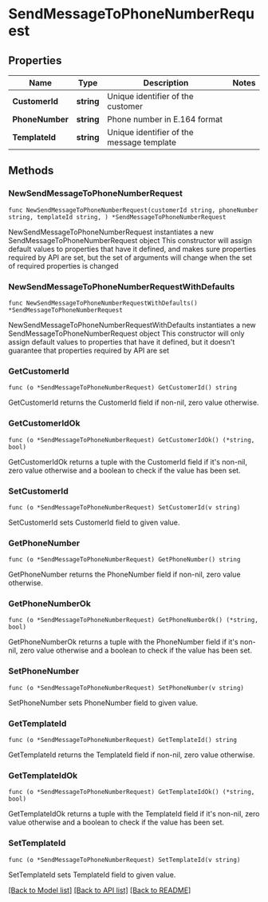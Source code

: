 # SendMessageToPhoneNumberRequest

## Properties

Name | Type | Description | Notes
------------ | ------------- | ------------- | -------------
**CustomerId** | **string** | Unique identifier of the customer | 
**PhoneNumber** | **string** | Phone number in E.164 format | 
**TemplateId** | **string** | Unique identifier of the message template | 

## Methods

### NewSendMessageToPhoneNumberRequest

`func NewSendMessageToPhoneNumberRequest(customerId string, phoneNumber string, templateId string, ) *SendMessageToPhoneNumberRequest`

NewSendMessageToPhoneNumberRequest instantiates a new SendMessageToPhoneNumberRequest object
This constructor will assign default values to properties that have it defined,
and makes sure properties required by API are set, but the set of arguments
will change when the set of required properties is changed

### NewSendMessageToPhoneNumberRequestWithDefaults

`func NewSendMessageToPhoneNumberRequestWithDefaults() *SendMessageToPhoneNumberRequest`

NewSendMessageToPhoneNumberRequestWithDefaults instantiates a new SendMessageToPhoneNumberRequest object
This constructor will only assign default values to properties that have it defined,
but it doesn't guarantee that properties required by API are set

### GetCustomerId

`func (o *SendMessageToPhoneNumberRequest) GetCustomerId() string`

GetCustomerId returns the CustomerId field if non-nil, zero value otherwise.

### GetCustomerIdOk

`func (o *SendMessageToPhoneNumberRequest) GetCustomerIdOk() (*string, bool)`

GetCustomerIdOk returns a tuple with the CustomerId field if it's non-nil, zero value otherwise
and a boolean to check if the value has been set.

### SetCustomerId

`func (o *SendMessageToPhoneNumberRequest) SetCustomerId(v string)`

SetCustomerId sets CustomerId field to given value.


### GetPhoneNumber

`func (o *SendMessageToPhoneNumberRequest) GetPhoneNumber() string`

GetPhoneNumber returns the PhoneNumber field if non-nil, zero value otherwise.

### GetPhoneNumberOk

`func (o *SendMessageToPhoneNumberRequest) GetPhoneNumberOk() (*string, bool)`

GetPhoneNumberOk returns a tuple with the PhoneNumber field if it's non-nil, zero value otherwise
and a boolean to check if the value has been set.

### SetPhoneNumber

`func (o *SendMessageToPhoneNumberRequest) SetPhoneNumber(v string)`

SetPhoneNumber sets PhoneNumber field to given value.


### GetTemplateId

`func (o *SendMessageToPhoneNumberRequest) GetTemplateId() string`

GetTemplateId returns the TemplateId field if non-nil, zero value otherwise.

### GetTemplateIdOk

`func (o *SendMessageToPhoneNumberRequest) GetTemplateIdOk() (*string, bool)`

GetTemplateIdOk returns a tuple with the TemplateId field if it's non-nil, zero value otherwise
and a boolean to check if the value has been set.

### SetTemplateId

`func (o *SendMessageToPhoneNumberRequest) SetTemplateId(v string)`

SetTemplateId sets TemplateId field to given value.



[[Back to Model list]](../README.md#documentation-for-models) [[Back to API list]](../README.md#documentation-for-api-endpoints) [[Back to README]](../README.md)


